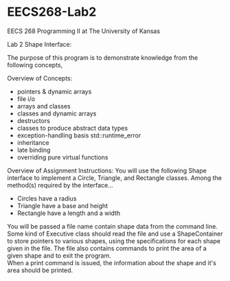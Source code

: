 # EECS268-Lab2
EECS 268 Programming II at The University of Kansas

Lab 2 Shape Interface:

The purpose of this program is to demonstrate knowledge from the following concepts,

Overview of Concepts:
- pointers & dynamic arrays
- file i/o
- arrays and classes
- classes and dynamic arrays
- destructors
- classes to produce abstract data types
- exception-handling basis std::runtime_error
- inheritance
- late binding
- overriding pure virtual functions


Overview of Assignment Instructions:
You will use the following Shape interface to implement a Circle, Triangle, and Rectangle classes. Among the method(s) required by the interface...
- Circles have a radius
- Triangle have a base and height
- Rectangle have a length and a width

You will be passed a file name contain shape data from the command line. 
Some kind of Executive class should read the file and use a ShapeContainer to store pointers to various shapes, using the specifications for each shape given in the file.
The file also contains commands to print the area of a given shape and to exit the program.  
When a print command is issued, the information about the shape and it's area should be printed.

